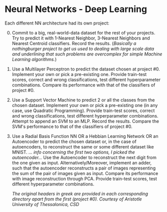 # Neural Networks - Deep Learning

Each different NN architecture had its own project:

0. Commit to a big, real-world-data dataset for the rest of your projects.
   Try to predict it with 1-Nearest Neighbor, 3-Nearest Neighbors and Nearest Centroid classifiers. Record the results.
   (*Basically a nothingburger project to get us used to dealing with large scale data and underlining that such problems are overcomplex for simple Machine Learning algorithms.*)

1. Use a Multilayer Perceptron to predict the dataset chosen at project #0. 
   Implement your own or pick a pre-existing one. Provide train-test scores, correct and wrong classifications, test different
   hyperparameter combinations. Compare its performance with that of the classifiers of project #0.
   
2. Use a Support Vector Machine to predict 2 or all the classes from the chosen dataset.
   Implement your own or pick a pre-existing one (in any case, use Quadratic Programming). Provide train-test scores, correct
   and wrong classifications, test different hyperparameter combinations. Attempt to append an SVM to an MLP. Record the results.
   Compare the SVM's performance to that of the classifiers of project #0.

3. Use a Radial Basis Function NN OR a Hebbian Learning Network OR an Autoencoder to predict
   the chosen dataset or, in the case of autoencoders, to reconstruct the same or some different dataset like MNIST.
   *... info concerning the first two options, I picked the autoencoder...*
   Use the Autoencoder to reconstruct the next digit from the one given as input. Alternatively/Moreover, implement
   an adder, such that the autoencoder reconstructs a pair of images representing the sum of the pair of images given
   as input. Compare its performance with image reconstruction through PCA. Provide train-test scores, test different
   hyperparameter combinations.

   *The original headers in greek are provided in each corresponding directory apart from the first (project #0). Courtesy of Aristotle University of Thessalonica, CSD*
   
